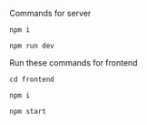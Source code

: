 Commands for server

`npm i`

`npm run dev`

Run these commands for frontend

`cd frontend`

`npm i`

`npm start`
